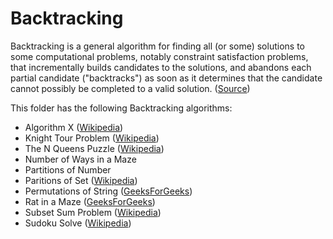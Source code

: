 # Backtracking

Backtracking is a general algorithm for finding all (or some) solutions to some computational problems, notably constraint satisfaction problems, that incrementally builds candidates to the solutions, and abandons each partial candidate ("backtracks") as soon as it determines that the candidate cannot possibly be completed to a valid solution. ([Source](https://en.wikipedia.org/wiki/Backtracking))

This folder has the following Backtracking algorithms:

- Algorithm X ([Wikipedia](https://en.wikipedia.org/wiki/Knuth%27s_Algorithm_X))
- Knight Tour Problem ([Wikipedia](https://en.wikipedia.org/wiki/Knight%27s_tour))
- The N Queens Puzzle ([Wikipedia](https://en.wikipedia.org/wiki/Eight_queens_puzzle))
- Number of Ways in a Maze
- Partitions of Number
- Paritions of Set ([Wikipedia](https://en.wikipedia.org/wiki/Partition_of_a_set))
- Permutations of String ([GeeksForGeeks](http://www.geeksforgeeks.org/write-a-c-program-to-print-all-permutations-of-a-given-string/))
- Rat in a Maze ([GeeksForGeeks](http://www.geeksforgeeks.org/backttracking-set-2-rat-in-a-maze/))
- Subset Sum Problem ([Wikipedia](https://en.wikipedia.org/wiki/Subset_sum_problem))
- Sudoku Solve ([Wikipedia](https://en.wikipedia.org/wiki/Sudoku_solving_algorithms))